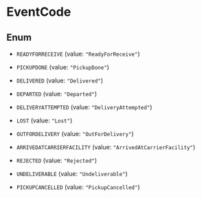 
# EventCode

## Enum


* `READYFORRECEIVE` (value: `"ReadyForReceive"`)

* `PICKUPDONE` (value: `"PickupDone"`)

* `DELIVERED` (value: `"Delivered"`)

* `DEPARTED` (value: `"Departed"`)

* `DELIVERYATTEMPTED` (value: `"DeliveryAttempted"`)

* `LOST` (value: `"Lost"`)

* `OUTFORDELIVERY` (value: `"OutForDelivery"`)

* `ARRIVEDATCARRIERFACILITY` (value: `"ArrivedAtCarrierFacility"`)

* `REJECTED` (value: `"Rejected"`)

* `UNDELIVERABLE` (value: `"Undeliverable"`)

* `PICKUPCANCELLED` (value: `"PickupCancelled"`)



